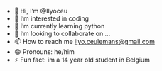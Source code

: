 - 👋 Hi, I’m @Ilyoceu
- 👀 I’m interested in coding
- 🌱 I’m currently learning python
- 💞️ I’m looking to collaborate on ...
- 📫 How to reach me ilyo.ceulemans@gmail.com
- 😄 Pronouns: he/him
- ⚡ Fun fact: im a 14 year old student in Belgium

<!---
Ilyoceu/Ilyoceu is a ✨ special ✨ repository because its `README.md` (this file) appears on your GitHub profile.
You can click the Preview link to take a look at your changes.
--->
